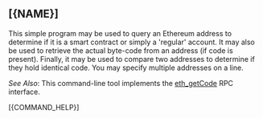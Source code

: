 ## [{NAME}]

This simple program may be used to query an Ethereum address to determine if it is a smart contract or simply a 'regular' account. It may also be used to retrieve the actual byte-code from an address (if code is present). Finally, it may be used to compare two addresses to determine if they hold identical 
code. You may specify multiple addresses on a line.

*See Also*: This command-line tool implements the [eth_getCode](https://github.com/paritytech/parity/wiki/JSONRPC-eth-module#eth_getcode) RPC interface.

[{COMMAND_HELP}]
